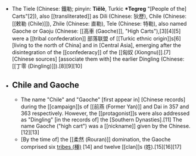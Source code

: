 - The Tiele (Chinese: 鐵勒; pinyin: __Tiělè__, Turkic __*Tegreg__ "[People of the] Carts"[2]), also [[transliterated]] as Dili (Chinese: 狄歷), Chile (Chinese: [[敕勒 (Chile)]]), Zhile (Chinese: 直勒), Tele (Chinese: 特勒), also named Gaoche or Gaoju (Chinese: [[高車 (Gaoche)]], "High Carts"),[3][4][5] were a [[tribal confederation]] 部落联盟 of [[Turkic ethnic origin]]s[6] [living to the north of China] and in [Central Asia], emerging after the disintegration of the [[confederacy]] of the [[匈奴 (Xiongnu)]].[7] [Chinese sources] [associate them with] the earlier Dingling (Chinese: [[丁零 (Dingling)]]).[8][9][10]
- ## Chile and Gaoche
    - The name "Chile" and "Gaoche" [first appear in] [Chinese records] during the [[campaign]]s of [[前燕 (Former Yan)]] and Dai in 357 and 363 respectively. However, the [[protagonist]]s were also addressed as "Dingling" [in the records of] the [Southern Dynasties].[11] The name Gaoche ("high cart") was a [[nickname]] given by the Chinese.[12][13]
    - [By the time of] the [[柔然 (Rouran)]] domination, the Gaoche comprised six [tribes (種)]([[tribe]]) [14] and twelve [[clan]]s (姓).[15][16][17]
